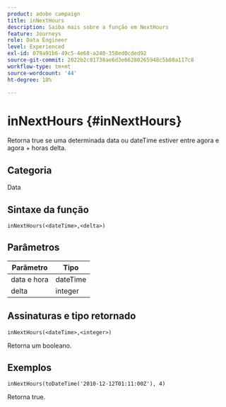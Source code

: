 ```yaml
---
product: adobe campaign
title: inNextHours
description: Saiba mais sobre a função em NextHours
feature: Journeys
role: Data Engineer
level: Experienced
exl-id: 079a91b6-49c5-4e68-a240-358ed0cded92
source-git-commit: 2022b2c81738ae6d3e66280265948c5b88a117c8
workflow-type: tm+mt
source-wordcount: '44'
ht-degree: 18%

---
```


# inNextHours {#inNextHours}

Retorna true se uma determinada data ou dateTime estiver entre agora e agora + horas delta.

## Categoria

Data

## Sintaxe da função

`inNextHours(<dateTime>,<delta>)`

## Parâmetros

| Parâmetro | Tipo |
|-----------|------------------|
| data e hora | dateTime |
| delta | integer |

## Assinaturas e tipo retornado

`inNextHours(<dateTime>,<integer>)`

Retorna um booleano.

## Exemplos

`inNextHours(toDateTime('2010-12-12T01:11:00Z'), 4)`

Retorna true.
